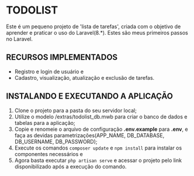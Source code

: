 # TODOLIST
Este é um pequeno projeto de 'lista de tarefas', criada com o objetivo de aprender e praticar o uso do Laravel(8.*). Estes são meus primeiros passos no Laravel.

## RECURSOS IMPLEMENTADOS
* Registro e login de usuário e
* Cadastro, visualização, atualização e exclusão de tarefas.

## INSTALANDO E EXECUTANDO A APLICAÇÃO
1. Clone o projeto para a pasta do seu servidor local;
2. Utilize o modelo /extras/todolist_db.mwb para criar o banco de dados e tabelas para a aplicação;
3. Copie e renomeie o arquivo de configuração **.env.example** para **.env**, e faça as devidas parametrizações(APP_NAME, DB_DATABASE, DB_USERNAME, DB_PASSWORD);
4. Execute os comandos `composer update` e `npm install` para instalar os componentes necessários e
5. Agora basta executar `php artisan serve` e acessar o projeto pelo link disponibilizado após a execução do comando.